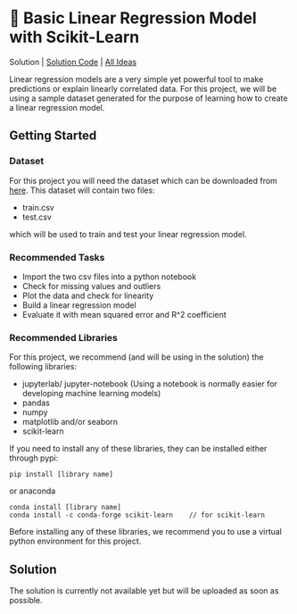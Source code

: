# 📏 Basic Linear Regression Model with Scikit-Learn

Solution | [Solution Code](https://nbviewer.jupyter.org/github/beginnerpy-com/project-ideas/blob/main/solutions/linear-regression.ipynb) | [All Ideas](/README.md)

Linear regression models are a very simple yet powerful tool to make predictions or explain linearly correlated data. For this project, we will be using a sample dataset generated for the purpose of learning how to create a linear regression model.

## Getting Started

### Dataset

For this project you will need the dataset which can be downloaded from [here](https://www.kaggle.com/andonians/random-linear-regression). This dataset will contain two files: 
- train.csv
- test.csv

which will be used to train and test your linear regression model.

### Recommended Tasks
- Import the two csv files into a python notebook
- Check for missing values and outliers
- Plot the data and check for linearity
- Build a linear regression model
- Evaluate it with mean squared error and R^2 coefficient

### Recommended Libraries
For this project, we recommend (and will be using in the solution) the following libraries:
- jupyterlab/ jupyter-notebook (Using a notebook is normally easier for developing machine learning models)
- pandas
- numpy
- matplotlib and/or seaborn
- scikit-learn

If you need to install any of these libraries, they can be installed either through pypi:
```
pip install [library name]
```
or anaconda
```
conda install [library name]
conda install -c conda-forge scikit-learn    // for scikit-learn
```

Before installing any of these libraries, we recommend you to use a virtual python environment for this project.


## Solution

The solution is currently not available yet but will be uploaded as soon as possible. 

